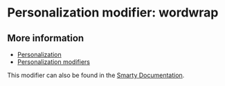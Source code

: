 # Personalization modifier: wordwrap

## More information

* [Personalization](./personalization)
* [Personalization modifiers](./personalization-modifiers)

This modifier can also be found in the [Smarty Documentation]().
